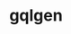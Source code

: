 ---
codehost: https://github.com/99designs/gqlgen
logohandle: gqlgen
sort: gqlgen
title: gqlgen
website: https://gqlgen.com/
---